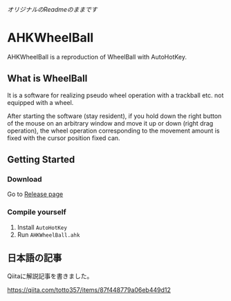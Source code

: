 *オリジナルのReadmeのままです*

# AHKWheelBall
 AHKWheelBall is a reproduction of WheelBall with AutoHotKey.

## What is WheelBall

It is a software for realizing pseudo wheel operation with a trackball etc. not equipped with a wheel.

After starting the software (stay resident), if you hold down the right button of the mouse on an arbitrary window and move it up or down (right drag operation), the wheel operation corresponding to the movement amount is fixed with the cursor position fixed can.

## Getting Started

### Download

Go to [Release page](https://github.com/totto357/AHKWheelBall/releases)

### Compile yourself

1. Install `AutoHotKey`
1. Run `AHKWheelBall.ahk`

## 日本語の記事

Qiitaに解説記事を書きました。

https://qiita.com/totto357/items/87f448779a06eb449d12
